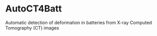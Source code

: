 # AutoCT4Batt
Automatic detection of deformation in batteries from X-ray Computed Tomography (CT) images
